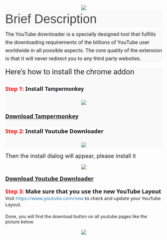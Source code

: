 <div class="separator" style="clear: both; text-align: center;">
<a href="https://1.bp.blogspot.com/-ig8jjShxus8/XB5g2SvNvCI/AAAAAAAAALI/DPoJXOpTKVclknd1GLvxUwg9rww6tSUSwCLcBGAs/s1600/Youtube%2BDownloader%2BAddon.png" imageanchor="1" style="margin-left: 1em; margin-right: 1em;"><img border="0" data-original-height="624" data-original-width="1348" src="https://1.bp.blogspot.com/-ig8jjShxus8/XB5g2SvNvCI/AAAAAAAAALI/DPoJXOpTKVclknd1GLvxUwg9rww6tSUSwCLcBGAs/s1600/Youtube%2BDownloader%2BAddon.png" /></a></div>
<h2 style="background-color: #f9f9f9; box-sizing: inherit; color: #444444; font-family: rajdhani, sans-serif !important; font-size: 2.5rem; font-weight: 400 !important; line-height: 1.4; margin: 0px 0px 0.5rem; padding: 0px; text-rendering: optimizelegibility;">
Brief Description</h2>
<div style="background-color: #f9f9f9; box-sizing: inherit; color: #202121; font-family: Roboto, sans-serif; font-size: 17px; line-height: 26px; margin-bottom: 1rem; padding: 0px; text-rendering: optimizelegibility;">
The YouTube downloader is a specially designed tool that fulfills the downloading requirements of the billions of YouTube user worldwide in all possible aspects. The core quality of the extension is that it will never redirect you to any third party websites.</div>

<div style="background-color: #f9f9f9;">
<span style="color: #202121; font-family: &quot;roboto&quot; , sans-serif; font-size: x-large;">Here's how to install the chrome addon</span></div>
<div style="background-color: #f9f9f9;">
<span style="color: #202121; font-family: &quot;roboto&quot; , sans-serif; font-size: x-large;"><br /></span></div>
<div style="background-color: #f9f9f9;">
<span style="font-size: large;"><span style="background-color: #fefefe; box-sizing: border-box; color: #141414; font-family: &quot;segoe ui&quot; , &quot;helvetica neue&quot; , &quot;helvetica&quot; , &quot;roboto&quot; , &quot;oxygen&quot; , &quot;ubuntu&quot; , &quot;cantarell&quot; , &quot;fira sans&quot; , &quot;droid sans&quot; , sans-serif; font-weight: 700;"><span style="box-sizing: border-box; color: red;">Step 1:</span>&nbsp;</span><b><span style="background-color: #fefefe; box-sizing: border-box; color: #141414; font-family: &quot;segoe ui&quot; , &quot;helvetica neue&quot; , &quot;helvetica&quot; , &quot;roboto&quot; , &quot;oxygen&quot; , &quot;ubuntu&quot; , &quot;cantarell&quot; , &quot;fira sans&quot; , &quot;droid sans&quot; , sans-serif;">Install&nbsp;</span><span style="background-color: white; color: #202124; font-family: &quot;google sans&quot; , &quot;roboto&quot; , &quot;arial&quot; , sans-serif; white-space: nowrap;">Tampermonkey</span></b></span></div>
<div style="background-color: #f9f9f9;">
<span style="background-color: #fefefe; box-sizing: border-box; color: #141414; font-family: &quot;segoe ui&quot; , &quot;helvetica neue&quot; , &quot;helvetica&quot; , &quot;roboto&quot; , &quot;oxygen&quot; , &quot;ubuntu&quot; , &quot;cantarell&quot; , &quot;fira sans&quot; , &quot;droid sans&quot; , sans-serif; font-size: 18px; font-weight: 700;"><br /></span></div>
<div class="separator" style="background-color: #f9f9f9; clear: both; text-align: center;">
<a href="https://1.bp.blogspot.com/-fKEytg4lUG8/XB5i5dJq1XI/AAAAAAAAALU/XZN2m-nZOzwNhe32IDaqhnp48VMn5KmPwCLcBGAs/s1600/Screenshot%2B%25281%2529.png" imageanchor="1" style="margin-left: 1em; margin-right: 1em;"><img border="0" data-original-height="624" data-original-width="1365" src="https://1.bp.blogspot.com/-fKEytg4lUG8/XB5i5dJq1XI/AAAAAAAAALU/XZN2m-nZOzwNhe32IDaqhnp48VMn5KmPwCLcBGAs/s1600/Screenshot%2B%25281%2529.png" /></a></div>
<div style="background-color: #f9f9f9;">
<span style="background-color: #fefefe; box-sizing: border-box; color: #141414; font-family: &quot;segoe ui&quot; , &quot;helvetica neue&quot; , &quot;helvetica&quot; , &quot;roboto&quot; , &quot;oxygen&quot; , &quot;ubuntu&quot; , &quot;cantarell&quot; , &quot;fira sans&quot; , &quot;droid sans&quot; , sans-serif; font-size: 18px; font-weight: 700;"><br /></span></div>
<div style="background-color: #f9f9f9;">
<span style="background-color: #fefefe; box-sizing: border-box; font-size: 18px;"><span style="color: #141414; font-family: &quot;segoe ui&quot; , &quot;helvetica neue&quot; , &quot;helvetica&quot; , &quot;roboto&quot; , &quot;oxygen&quot; , &quot;ubuntu&quot; , &quot;cantarell&quot; , &quot;fira sans&quot; , &quot;droid sans&quot; , sans-serif;"><b><a href="https://chrome.google.com/webstore/detail/tampermonkey/dhdgffkkebhmkfjojejmpbldmpobfkfo" target="_blank">Download Tampermonkey</a></b></span></span></div>
<div style="background-color: #f9f9f9;">
<span style="background-color: #fefefe; box-sizing: border-box; font-size: 18px;"><span style="color: #141414; font-family: &quot;segoe ui&quot; , &quot;helvetica neue&quot; , &quot;helvetica&quot; , &quot;roboto&quot; , &quot;oxygen&quot; , &quot;ubuntu&quot; , &quot;cantarell&quot; , &quot;fira sans&quot; , &quot;droid sans&quot; , sans-serif;"><br /></span></span></div>
<div style="background-color: #f9f9f9;">
<span style="background-color: #fefefe; box-sizing: border-box; font-size: 18px;"><span style="box-sizing: border-box; color: #141414; font-family: &quot;segoe ui&quot; , &quot;helvetica neue&quot; , &quot;helvetica&quot; , &quot;roboto&quot; , &quot;oxygen&quot; , &quot;ubuntu&quot; , &quot;cantarell&quot; , &quot;fira sans&quot; , &quot;droid sans&quot; , sans-serif; font-weight: 700;"><span style="box-sizing: border-box; color: red;">Step 2:</span>&nbsp;Install Youtube Downloader</span></span></div>
<div style="background-color: #f9f9f9;">
<span style="background-color: #fefefe; box-sizing: border-box; font-size: 18px;"><span style="box-sizing: border-box; color: #141414; font-family: &quot;segoe ui&quot; , &quot;helvetica neue&quot; , &quot;helvetica&quot; , &quot;roboto&quot; , &quot;oxygen&quot; , &quot;ubuntu&quot; , &quot;cantarell&quot; , &quot;fira sans&quot; , &quot;droid sans&quot; , sans-serif; font-weight: 700;"><br /></span></span></div>
<div class="separator" style="background-color: #f9f9f9; clear: both; text-align: center;">
<a href="https://3.bp.blogspot.com/-CQPY0ghNABw/XB5j5cPcEtI/AAAAAAAAALo/PRRgbuyhsesMZTDqiiqjShLI504s0N5iACLcBGAs/s1600/Screenshot%2B%25281%2529.png" imageanchor="1" style="margin-left: 1em; margin-right: 1em;"><img border="0" data-original-height="608" data-original-width="1067" src="https://3.bp.blogspot.com/-CQPY0ghNABw/XB5j5cPcEtI/AAAAAAAAALo/PRRgbuyhsesMZTDqiiqjShLI504s0N5iACLcBGAs/s1600/Screenshot%2B%25281%2529.png" /></a></div>
<br />
<span style="font-size: large;">Then the install dialog will appear, please install it</span><br />
<br />
<div class="separator" style="clear: both; text-align: center;">
<a href="https://1.bp.blogspot.com/-YCKgJT0FghE/XB5mCfkKEzI/AAAAAAAAAL0/gmuiGjGMZ5IiquAmf7uXYtAQmm2LHegpgCLcBGAs/s1600/Screenshot%2B%25281%2529.png" imageanchor="1" style="margin-left: 1em; margin-right: 1em;"><img border="0" data-original-height="621" data-original-width="1365" src="https://1.bp.blogspot.com/-YCKgJT0FghE/XB5mCfkKEzI/AAAAAAAAAL0/gmuiGjGMZ5IiquAmf7uXYtAQmm2LHegpgCLcBGAs/s1600/Screenshot%2B%25281%2529.png" /></a></div>
<br />
<b style="background-color: #fefefe; color: #141414; font-family: &quot;Segoe UI&quot;, &quot;Helvetica Neue&quot;, Helvetica, Roboto, Oxygen, Ubuntu, Cantarell, &quot;Fira Sans&quot;, &quot;Droid Sans&quot;, sans-serif; font-size: 18px;"><a href="https://gist.github.com/cybernetwebdesign/dfeda7e74419f7ef3b257faf2aadde25" target="_blank">Download Youtube Downloader</a></b><br />
<br />
<span style="background-color: #fefefe; box-sizing: border-box; color: #141414; font-family: &quot;segoe ui&quot; , &quot;helvetica neue&quot; , &quot;helvetica&quot; , &quot;roboto&quot; , &quot;oxygen&quot; , &quot;ubuntu&quot; , &quot;cantarell&quot; , &quot;fira sans&quot; , &quot;droid sans&quot; , sans-serif; font-size: 18px;"><span style="box-sizing: border-box; font-weight: 700;"><span style="box-sizing: border-box; color: red;">Step 3:</span>&nbsp;Make sure that you use the new YouTube Layout</span></span><br />
<span style="background-color: #fefefe; color: #141414; font-family: &quot;segoe ui&quot; , &quot;helvetica neue&quot; , &quot;helvetica&quot; , &quot;roboto&quot; , &quot;oxygen&quot; , &quot;ubuntu&quot; , &quot;cantarell&quot; , &quot;fira sans&quot; , &quot;droid sans&quot; , sans-serif; font-size: 15px;">Visit&nbsp;</span><a class="link link--external" href="https://bit.ly/2QTbF2t" rel="noopener" style="background-color: #fefefe; box-sizing: border-box; color: #2577b1; font-family: &quot;Segoe UI&quot;, &quot;Helvetica Neue&quot;, Helvetica, Roboto, Oxygen, Ubuntu, Cantarell, &quot;Fira Sans&quot;, &quot;Droid Sans&quot;, sans-serif; font-size: 15px; text-decoration-line: none;" target="_blank">https://www.youtube.com/new</a><span style="background-color: #fefefe; color: #141414; font-family: &quot;segoe ui&quot; , &quot;helvetica neue&quot; , &quot;helvetica&quot; , &quot;roboto&quot; , &quot;oxygen&quot; , &quot;ubuntu&quot; , &quot;cantarell&quot; , &quot;fira sans&quot; , &quot;droid sans&quot; , sans-serif; font-size: 15px;">&nbsp;to check and update your YouTube Layout.</span><br />
<span style="background-color: #fefefe; color: #141414; font-family: &quot;segoe ui&quot; , &quot;helvetica neue&quot; , &quot;helvetica&quot; , &quot;roboto&quot; , &quot;oxygen&quot; , &quot;ubuntu&quot; , &quot;cantarell&quot; , &quot;fira sans&quot; , &quot;droid sans&quot; , sans-serif; font-size: 15px;"><br /></span>
Done, you will find the download button on all youtube pages like the picture below.<br />
<br />
<div class="separator" style="clear: both; text-align: center;">
<a href="https://1.bp.blogspot.com/-ruwuTcS5QFY/XB5of6tHKVI/AAAAAAAAAMc/yVks8HYqW5EyiJ7hUIPtOGxTcAfersoJgCLcBGAs/s1600/Screenshot%2B%25281%2529.png" imageanchor="1" style="margin-left: 1em; margin-right: 1em;"><img border="0" data-original-height="620" data-original-width="1365" src="https://1.bp.blogspot.com/-ruwuTcS5QFY/XB5of6tHKVI/AAAAAAAAAMc/yVks8HYqW5EyiJ7hUIPtOGxTcAfersoJgCLcBGAs/s1600/Screenshot%2B%25281%2529.png" /></a></div>
<br />
<div class="separator" style="clear: both; text-align: center;">
</div>
</div>
</div>
</div>
